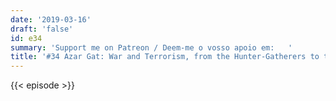 ```yaml
---
date: '2019-03-16'
draft: 'false'
id: e34
summary: 'Support me on Patreon / Deem-me o vosso apoio em:   '
title: '#34 Azar Gat: War and Terrorism, from the Hunter-Gatherers to the Long Peace'
---
```

{{< episode >}}

